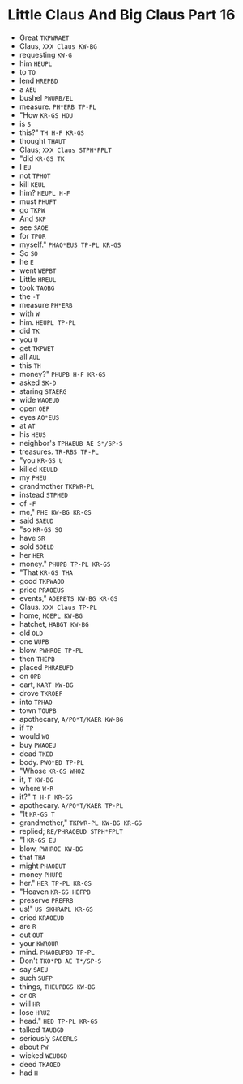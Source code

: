 # Little Claus And Big Claus Part 16

* Great `TKPWRAET`
* Claus, `XXX Claus KW-BG`
* requesting `KW-G`
* him `HEUPL`
* to `TO`
* lend `HREPBD`
* a `AEU`
* bushel `PWURB/EL`
* measure. `PH*ERB TP-PL`
* "How `KR-GS HOU`
* is `S`
* this?" `TH H-F KR-GS`
* thought `THAUT`
* Claus; `XXX Claus STPH*FPLT`
* "did `KR-GS TK`
* I `EU`
* not `TPHOT`
* kill `KEUL`
* him? `HEUPL H-F`
* must `PHUFT`
* go `TKPW`
* And `SKP`
* see `SAOE`
* for `TPOR`
* myself." `PHAO*EUS TP-PL KR-GS`
* So `SO`
* he `E`
* went `WEPBT`
* Little `HREUL`
* took `TAOBG`
* the `-T`
* measure `PH*ERB`
* with `W`
* him. `HEUPL TP-PL`
* did `TK`
* you `U`
* get `TKPWET`
* all `AUL`
* this `TH`
* money?" `PHUPB H-F KR-GS`
* asked `SK-D`
* staring `STAERG`
* wide `WAOEUD`
* open `OEP`
* eyes `AO*EUS`
* at `AT`
* his `HEUS`
* neighbor's `TPHAEUB AE S*/SP-S`
* treasures. `TR-RBS TP-PL`
* "you `KR-GS U`
* killed `KEULD`
* my `PHEU`
* grandmother `TKPWR-PL`
* instead `STPHED`
* of `-F`
* me," `PHE KW-BG KR-GS`
* said `SAEUD`
* "so `KR-GS SO`
* have `SR`
* sold `SOELD`
* her `HER`
* money." `PHUPB TP-PL KR-GS`
* "That `KR-GS THA`
* good `TKPWAOD`
* price `PRAOEUS`
* events," `AOEPBTS KW-BG KR-GS`
* Claus. `XXX Claus TP-PL`
* home, `HOEPL KW-BG`
* hatchet, `HABGT KW-BG`
* old `OLD`
* one `WUPB`
* blow. `PWHROE TP-PL`
* then `THEPB`
* placed `PHRAEUFD`
* on `OPB`
* cart, `KART KW-BG`
* drove `TKROEF`
* into `TPHAO`
* town `TOUPB`
* apothecary, `A/PO*T/KAER KW-BG`
* if `TP`
* would `WO`
* buy `PWAOEU`
* dead `TKED`
* body. `PWO*ED TP-PL`
* "Whose `KR-GS WHOZ`
* it, `T KW-BG`
* where `W-R`
* it?" `T H-F KR-GS`
* apothecary. `A/PO*T/KAER TP-PL`
* "It `KR-GS T`
* grandmother," `TKPWR-PL KW-BG KR-GS`
* replied; `RE/PHRAOEUD STPH*FPLT`
* "I `KR-GS EU`
* blow, `PWHROE KW-BG`
* that `THA`
* might `PHAOEUT`
* money `PHUPB`
* her." `HER TP-PL KR-GS`
* "Heaven `KR-GS HEFPB`
* preserve `PREFRB`
* us!" `US SKHRAPL KR-GS`
* cried `KRAOEUD`
* are `R`
* out `OUT`
* your `KWROUR`
* mind. `PHAOEUPBD TP-PL`
* Don't `TKO*PB AE T*/SP-S`
* say `SAEU`
* such `SUFP`
* things, `THEUPBGS KW-BG`
* or `OR`
* will `HR`
* lose `HRUZ`
* head." `HED TP-PL KR-GS`
* talked `TAUBGD`
* seriously `SAOERLS`
* about `PW`
* wicked `WEUBGD`
* deed `TKAOED`
* had `H`
